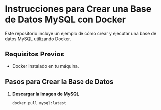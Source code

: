 # Instrucciones para Crear una Base de Datos MySQL con Docker

Este repositorio incluye un ejemplo de cómo crear y ejecutar una base de datos MySQL utilizando Docker.

## Requisitos Previos

- Docker instalado en tu máquina.

## Pasos para Crear la Base de Datos

1. **Descargar la Imagen de MySQL**
   ```bash
   docker pull mysql:latest
